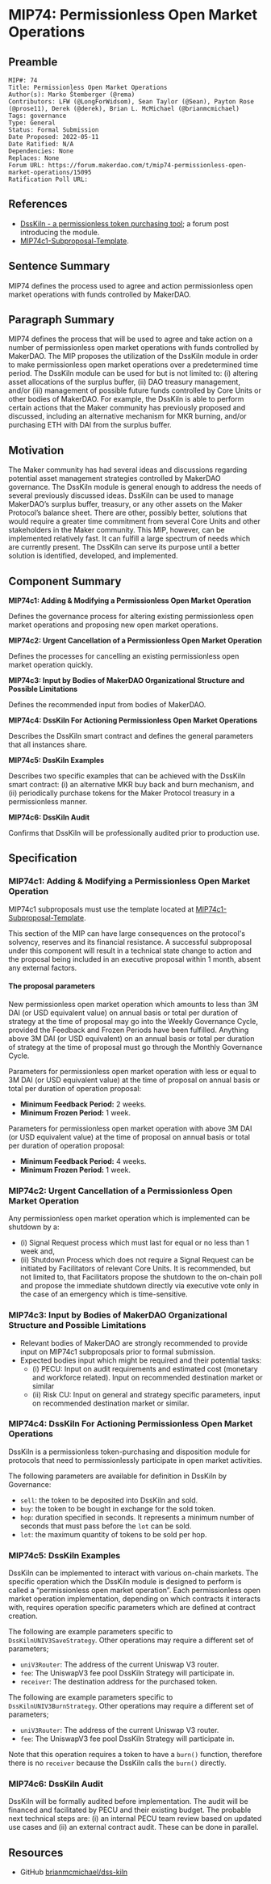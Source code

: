 # MIP74: Permissionless Open Market Operations

## Preamble

```
MIP#: 74
Title: Permissionless Open Market Operations
Author(s): Marko Štemberger (@rema)
Contributors: LFW (@LongForWidsom), Sean Taylor (@Sean), Payton Rose (@prose11), Derek (@derek), Brian L. McMichael (@brianmcmichael)
Tags: governance
Type: General
Status: Formal Submission
Date Proposed: 2022-05-11
Date Ratified: N/A
Dependencies: None
Replaces: None
Forum URL: https://forum.makerdao.com/t/mip74-permissionless-open-market-operations/15095
Ratification Poll URL:
```

## References

* [DssKiln - a permissionless token purchasing tool](https://forum.makerdao.com/t/dsskiln-a-permissionless-token-purchasing-tool/14943); a forum post introducing the module.
* [MIP74c1-Subproposal-Template](https://github.com/makerdao/mips/blob/master/MIP74/MIP74c1-Subproposal-Template.md).

## Sentence Summary

MIP74 defines the process used to agree and action permissionless open market operations with funds controlled by MakerDAO.

## Paragraph Summary

MIP74 defines the process that will be used to agree and take action on a number of permissionless open market operations with funds controlled by MakerDAO. The MIP proposes the utilization of the DssKiln module in order to make permissionless open market operations over a predetermined time period. The DssKiln module can be used for but is not limited to: (i) altering asset allocations of the surplus buffer, (ii) DAO treasury management, and/or (iii) management of possible future funds controlled by Core Units or other bodies of MakerDAO. For example, the DssKiln is able to perform certain actions that the Maker community has previously proposed and discussed, including an alternative mechanism for MKR burning, and/or purchasing ETH with DAI from the surplus buffer.

## Motivation

The Maker community has had several ideas and discussions regarding potential asset management strategies controlled by MakerDAO governance. The DssKiln module is general enough to address the needs of several previously discussed ideas. DssKiln can be used to manage MakerDAO’s surplus buffer, treasury, or any other assets on the Maker Protocol’s balance sheet. There are other, possibly better, solutions that would require a greater time commitment from several Core Units and other stakeholders in the Maker community. This MIP, however, can be implemented relatively fast. It can fulfill a large spectrum of needs which are currently present. The DssKiln can serve its purpose until a better solution is identified, developed, and implemented.

## Component Summary

**MIP74c1: Adding & Modifying a Permissionless Open Market Operation**

Defines the governance process for altering existing permissionless open market operations and proposing new open market operations.

**MIP74c2: Urgent Cancellation of a Permissionless Open Market Operation**

Defines the processes for cancelling an existing permissionless open market operation quickly.

**MIP74c3: Input by Bodies of MakerDAO Organizational Structure and Possible Limitations**

Defines the recommended input from bodies of MakerDAO.

**MIP74c4: DssKiln For Actioning Permissionless Open Market Operations**

Describes the DssKiln smart contract and defines the general parameters that all instances share.

**MIP74c5: DssKiln Examples**

Describes two specific examples that can be achieved with the DssKiln smart contract: (i) an alternative MKR buy back and burn mechanism, and (ii) periodically purchase tokens for the Maker Protocol treasury in a permissionless manner.

**MIP74c6: DssKiln Audit**

Confirms that DssKiln will be professionally audited prior to production use.

## Specification

### MIP74c1: Adding & Modifying a Permissionless Open Market Operation

MIP74c1 subproposals must use the template located at [MIP74c1-Subproposal-Template](https://github.com/makerdao/mips/blob/master/MIP74/MIP74c1-Subproposal-Template.md).

This section of the MIP can have large consequences on the protocol's solvency, reserves and its financial resistance. A successful subproposal under this component will result in a technical state change to action and the proposal being included in an executive proposal within 1 month, absent any external factors.

#### The proposal parameters

New permissionless open market operation which amounts to less than 3M DAI (or USD equivalent value) on annual basis or total per duration of strategy at the time of proposal may go into the Weekly Governance Cycle, provided the Feedback and Frozen Periods have been fulfilled. Anything above 3M DAI (or USD equivalent) on an annual basis or total per duration of strategy at the time of proposal must go through the Monthly Governance Cycle.

Parameters for permissionless open market operation with less or equal to 3M DAI (or USD equivalent value) at the time of proposal on annual basis or total per duration of operation proposal:

* **Minimum Feedback Period:** 2 weeks.
* **Minimum Frozen Period:** 1 week.

Parameters for permissionless open market operation with above 3M DAI (or USD equivalent value) at the time of proposal on annual basis or total per duration of operation proposal:

* **Minimum Feedback Period:** 4 weeks.
* **Minimum Frozen Period:** 1 week.

### MIP74c2: Urgent Cancellation of a Permissionless Open Market Operation

Any permissionless open market operation which is implemented can be shutdown by a:

* (i) Signal Request process which must last for equal or no less than 1 week and,
* (ii) Shutdown Process which does not require a Signal Request can be initiated by Facilitators of relevant Core Units. It is recommended, but not limited to, that Facilitators propose the shutdown to the on-chain poll and propose the immediate shutdown directly via executive vote only in the case of an emergency which is time-sensitive.

### MIP74c3: Input by Bodies of MakerDAO Organizational Structure and Possible Limitations

* Relevant bodies of MakerDAO are strongly recommended to provide input on MIP74c1 subproposals prior to formal submission.
* Expected bodies input which might be required and their potential tasks:
    * (i) PECU: Input on audit requirements and estimated cost (monetary and workforce related). Input on recommended destination market or similar
    * (ii) Risk CU: Input on general and strategy specific parameters, input on recommended destination market or similar.

### MIP74c4: DssKiln For Actioning Permissionless Open Market Operations

DssKiln is a permissionless token-purchasing and disposition module for protocols that need to permissionlessly participate in open market activities.

The following parameters are available for definition in DssKiln by Governance:

* `sell`: the token to be deposited into DssKiln and sold.
* `buy`: the token to be bought in exchange for the sold token.
* `hop`: duration specified in seconds. It represents a minimum number of seconds that must pass before the `lot` can be sold.
* `lot`: the maximum quantity of tokens to be sold per hop.

### MIP74c5: DssKiln Examples

DssKiln can be implemented to interact with various on-chain markets. The specific operation which the DssKiln module is designed to perform is called a “permissionless open market operation”. Each permissionless open market operation implementation, depending on which contracts it interacts with, requires operation specific parameters which are defined at contract creation.

The following are example parameters specific to `DssKilnUNIV3SaveStrategy`. Other operations may require a different set of parameters;

* `uniV3Router`: The address of the current Uniswap V3 router.
* `fee`: The UniswapV3 fee pool DssKiln Strategy will participate in.
* `receiver`: The destination address for the purchased token.

The following are example parameters specific to `DssKilnUNIV3BurnStrategy`. Other operations may require a different set of parameters;

* `uniV3Router`: The address of the current Uniswap V3 router.
* `fee`: The UniswapV3 fee pool DssKiln Strategy will participate in.

Note that this operation requires a token to have a `burn()` function, therefore there is no `receiver` because the DssKiln calls the `burn()` directly.

### MIP74c6: DssKiln Audit

DssKiln will be formally audited before implementation. The audit will be financed and facilitated by PECU and their existing budget. The probable next technical steps are: (i) an internal PECU team review based on updated use cases and (ii) an external contract audit. These can be done in parallel.

## Resources

* GitHub [brianmcmichael/dss-kiln](https://github.com/brianmcmichael/dss-kiln)
